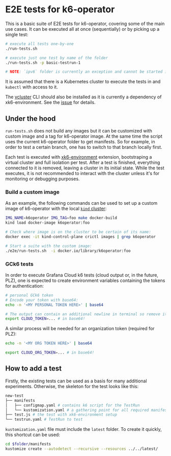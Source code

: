 # E2E tests for k6-operator

This is a basic suite of E2E tests for k6-operator, covering some of the main use cases. It can be executed all at once (sequentially) or by picking up a single test:

```sh
# execute all tests one-by-one
./run-tests.sh

# execute just one test by name of the folder
./run-tests.sh -p basic-testrun-1

# NOTE: `ipv6` folder is currently an exception and cannot be started in this way
```

It is assumed that there is a Kubernetes cluster to execute the tests in and `kubectl` with access to it.

The [vcluster](https://www.vcluster.com/install) CLI should also be installed as it is currently a dependency of xk6-environment. See the [issue](https://github.com/grafana/xk6-environment/issues/1) for details.

## Under the hood

`run-tests.sh` does not build any images but it can be customized with custom image and a tag for k6-operator image. At the same time the script uses the current k6-operator folder to get manifests. So for example, in order to test a certain branch, one has to switch to that branch locally first.

Each test is executed with [xk6-environment](https://github.com/grafana/xk6-environment) extension, bootstraping a virtual cluster and full isolation per test. After a test is finished, everything connected to it is removed, leaving a cluster in its initial state. While the test executes, it is not recommended to interact with the cluster unless it's for monitoring or debugging purposes.

### Build a custom image

As an example, the following commands can be used to set up a custom image of k6-operator with the local [`kind` cluster](https://kind.sigs.k8s.io):

```sh
IMG_NAME=k6operator IMG_TAG=foo make docker-build
kind load docker-image k6operator:foo

# Check where image is on the cluster to be certain of its name:
docker exec -it kind-control-plane crictl images | grep k6operator

# Start a suite with the custom image:
./e2e/run-tests.sh  -i docker.io/library/k6operator:foo
```

### GCk6 tests

In order to execute Grafana Cloud k6 tests (cloud output or, in the future, PLZ), one is expected to create environment variables containing the tokens for authentication:

```sh
# personal GCk6 token
# Encode your token with base64:
echo -n '<MY PERSONAL TOKEN HERE>' | base64

# The output can contain an additional newline in terminal so remove it, then export it like this:
export CLOUD_TOKEN=... # in base64!
```

A similar process will be needed for an organization token (required for PLZ):
```sh
echo -n '<MY ORG TOKEN HERE>' | base64

export CLOUD_ORG_TOKEN=... # in base64!
```

## How to add a test

Firstly, the existing tests can be used as a basis for many additional experiments. Otherwise, the skeleton for the test looks like this:

```sh
new-test
├── manifests
│   ├── configmap.yaml # contains k6 script for the TestRun
│   └── kustomization.yaml # a gathering point for all required manifests
├── test.js # the test with xk6-environment setup
└── testrun.yaml # TestRun to test
```

`kustomization.yaml` file must include the `latest` folder. To create it quickly, this shortcut can be used:
```sh
cd $folder/manifests
kustomize create --autodetect --recursive --resources ../../latest/
```